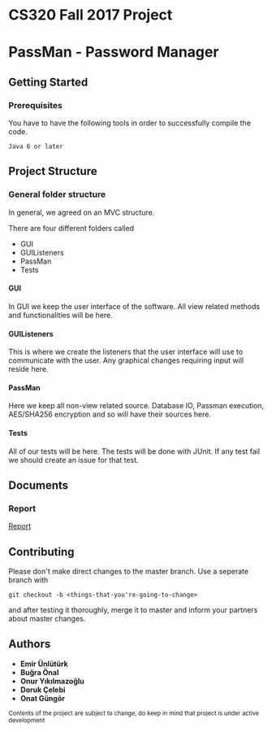 # CS320 Fall 2017 Project
# PassMan - Password Manager

## Getting Started

### Prerequisites

You have to have the following tools in order to successfully compile the code.
```
Java 6 or later
```

## Project Structure

### General folder structure
In general, we agreed on an MVC structure. 

There are four different folders called 
* GUI
* GUIListeners
* PassMan
* Tests

#### GUI

In GUI we keep the user interface of the software. All view related methods and functionalities will be here.

#### GUIListeners

This is where we create the listeners that the user interface will use to communicate with the user. Any graphical changes requiring input will reside here.

#### PassMan

Here we keep all non-view related source. Database IO, Passman execution, AES/SHA256 encryption and so will have their sources here.

#### Tests

All of our tests will be here. The tests will be done with JUnit. If any test fail we should create an issue for that test.

## Documents

### Report

[Report](./Report.md)

## Contributing

Please don't make direct changes to the master branch. Use a 
seperate branch with 
```
git checkout -b <things-that-you're-going-to-change>
```
and after testing it thoroughly, merge it to master and inform your
partners about master changes. 

## Authors
* **Emir Ünlütürk**
* **Buğra Önal**
* **Onur Yıkılmazoğlu**
* **Doruk Çelebi**
* **Onat Güngör**

<sup>Contents of the project are subject to change, do keep in mind that project is under active development</sup>
